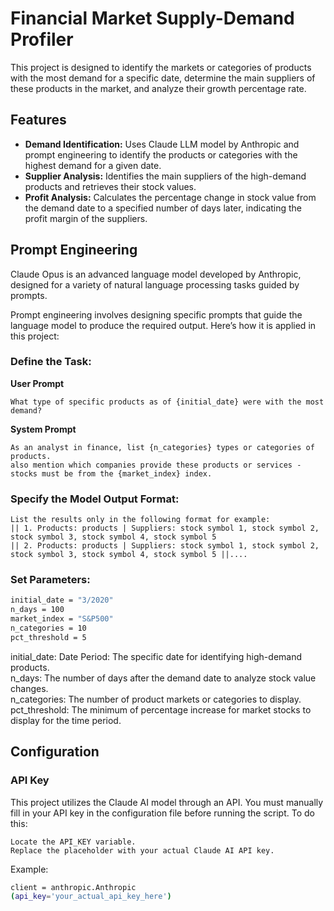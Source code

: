 # Financial Market Supply-Demand Profiler
This project is designed to identify the markets or categories of products with the most demand for a specific date, determine the main suppliers of these products in the market, and analyze their growth percentage rate.

## Features
- **Demand Identification:** Uses Claude LLM model by Anthropic and prompt engineering to identify the products or categories with the highest demand for a given date.   
- **Supplier Analysis:** Identifies the main suppliers of the high-demand products and retrieves their stock values.   
- **Profit Analysis:** Calculates the percentage change in stock value from the demand date to a specified number of days later, indicating the profit margin of the suppliers.   

## Prompt Engineering
Claude Opus is an advanced language model developed by Anthropic, designed for a variety of natural language processing tasks guided by prompts.    
   
Prompt engineering involves designing specific prompts that guide the language model to produce the required output. Here’s how it is applied in this project:      

### Define the Task:   
**User Prompt**   
```
What type of specific products as of {initial_date} were with the most demand?     
```
       
**System Prompt**   
```
As an analyst in finance, list {n_categories} types or categories of products.   
also mention which companies provide these products or services - stocks must be from the {market_index} index.  
```
       
### Specify the Model Output Format:    
```
List the results only in the following format for example:      
|| 1. Products: products | Suppliers: stock symbol 1, stock symbol 2, stock symbol 3, stock symbol 4, stock symbol 5   
|| 2. Products: products | Suppliers: stock symbol 1, stock symbol 2, stock symbol 3, stock symbol 4, stock symbol 5 ||....      
```
    
### Set Parameters:    
   ```bash
   initial_date = "3/2020"   
   n_days = 100   
   market_index = "S&P500"   
   n_categories = 10   
   pct_threshold = 5   
   ```   
initial_date: Date Period: The specific date for identifying high-demand products.   
n_days: The number of days after the demand date to analyze stock value changes.   
n_categories: The number of product markets or categories to display.
pct_threshold: The minimum of percentage increase for market stocks to display for the time period.

## Configuration
### API Key
This project utilizes the Claude AI model through an API. You must manually fill in your API key in the configuration file before running the script. To do this:

    Locate the API_KEY variable.
    Replace the placeholder with your actual Claude AI API key.

Example:   
```bash
client = anthropic.Anthropic
(api_key='your_actual_api_key_here')
```

